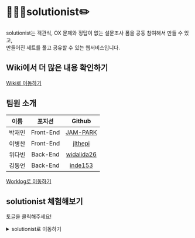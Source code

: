 # 🧑🏻‍🎓solutionist✏️

solutionist는 객관식, OX 문제와 정답이 없는 설문조사 폼을 공동 참여해서 만들 수 있고,  
만들어진 세트를 풀고 공유할 수 있는 웹서비스입니다.

## Wiki에서 더 많은 내용 확인하기
[Wiki로 이동하기](https://github.com/codestates/solutionist/wiki)

## 팀원 소개
|**이름**|포지션|Github|
|:---:|:---:|:---:|
|박재민|Front-End|[JAM-PARK](https://github.com/JAM-PARK)|
|이병찬|Front-End|[jlthepi](https://github.com/jlthepi)|
|위다빈|Back-End|[widalida26](https://github.com/widalida26)|
|김동언|Back-End|[inde153](https://github.com/inde153)|

[Worklog로 이동하기](https://github.com/codestates/solutionist/wiki/%E2%9C%8F%EF%B8%8F-Worklog)

## solutionist 체험해보기
토글을 클릭해주세요!
<details>
<summary>solutionist로 이동하기</summary>
<div markdown="1">
  
  <p>업데이트 예정</p>
</div>
</details>

